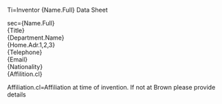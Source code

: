 Ti=Inventor {Name.Full} Data Sheet

sec={Name.Full}<br>{Title}<br>{Department.Name}<br>{Home.Adr.1,2,3}<br>{Telephone}<br>{Email}<br>{Nationality}<br>{Affilition.cl}

Affiliation.cl=Affiliation at time of invention.  If not at Brown please provide details
